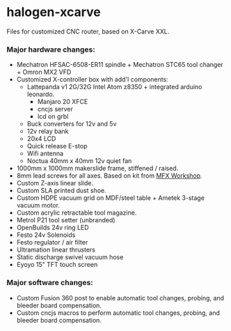 # halogen-xcarve
Files for customized CNC router, based on X-Carve XXL.

### Major hardware changes:
- Mechatron HFSAC-6508-ER11 spindle + Mechatron STC65 tool changer + Omron MX2 VFD<br>
- Customized X-controller box with add'l components:<br>
  - Lattepanda v1 2G/32G Intel Atom z8350 + integrated arduino leonardo.
    - Manjaro 20 XFCE 
    - cncjs server
    - lcd on grbl
  - Buck converters for 12v and 5v
  - 12v relay bank
  - 20x4 LCD
  - Quick release E-stop
  - Wifi antenna
  - Noctua 40mm x 40mm 12v quiet fan
- 1000mm x 1000mm makerslide frame, stiffened / raised.
- 8mm lead screws for all axes. Based on kit from <a href="https://mfxworkshop.com/product/screwdrive-kit-2-lift/">MFX Workshop</a>. 
- Custom Z-axis linear slide.
- Custom SLA printed dust shoe.
- Custom HDPE vacuum grid on MDF/steel table + Ametek 3-stage vacuum motor.
- Custom acrylic retractable tool magazine.
- Metrol P21 tool setter (unbranded)
- OpenBuilds 24v ring LED
- Festo 24v Solenoids
- Festo regulator / air filter
- Ultramation linear thrusters
- Static discharge swivel vacuum hose
- Eyoyo 15" TFT touch screen

### Major software changes:
- Custom Fusion 360 post to enable automatic tool changes, probing, and bleeder board compensation.
- Custom cncjs macros to perform automatic tool changes, probing, and bleeder board compensation.

